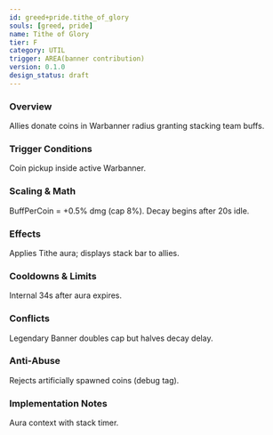 ```yaml
---
id: greed+pride.tithe_of_glory
souls: [greed, pride]
name: Tithe of Glory
tier: F
category: UTIL
trigger: AREA(banner contribution)
version: 0.1.0
design_status: draft
---
```

### Overview
Allies donate coins in Warbanner radius granting stacking team buffs.
### Trigger Conditions
Coin pickup inside active Warbanner.
### Scaling & Math
BuffPerCoin = +0.5% dmg (cap 8%). Decay begins after 20s idle.
### Effects
Applies Tithe aura; displays stack bar to allies.
### Cooldowns & Limits
Internal 34s after aura expires.
### Conflicts
Legendary Banner doubles cap but halves decay delay.
### Anti-Abuse
Rejects artificially spawned coins (debug tag).
### Implementation Notes
Aura context with stack timer.
